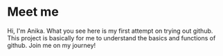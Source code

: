 # Meet me

Hi, I'm Anika. What you see here is my first attempt on trying out github. This project is basically for me to understand the basics and functions of github. Join me on my journey!